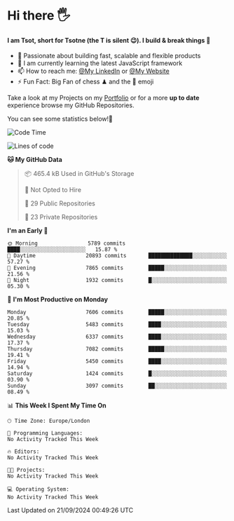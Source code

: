 # Hi there :raised_hand_with_fingers_splayed:
#### I am Tsot, short for Tsotne (the T is silent :wink:). I build & break things :space_invader:
- :telescope: Passionate about building fast, scalable and flexible products
- :seedling: I am currently learning the latest JavaScript framework 
- :mailbox: How to reach me: [@My LinkedIn](https://www.linkedin.com/in/tsotne-gvadzabia/) or [@My Website](https://tsotne.co.uk/contact)
- :zap: Fun Fact: Big Fan of chess ♟ and the 👾 emoji

Take a look at my Projects on my [Portfolio](https://tsotne.co.uk/) or for a more **up to date** experience browse my GitHub Repositories.

You can see some statistics below!:space_invader:
<!--START_SECTION:waka-->
![Code Time](http://img.shields.io/badge/Code%20Time-761%20hrs%202%20mins-blue)

![Lines of code](https://img.shields.io/badge/From%20Hello%20World%20I%27ve%20Written-12.9%20million%20lines%20of%20code-blue)

**🐱 My GitHub Data** 

> 📦 465.4 kB Used in GitHub's Storage 
 > 
> 🚫 Not Opted to Hire
 > 
> 📜 29 Public Repositories 
 > 
> 🔑 23 Private Repositories 
 > 
**I'm an Early 🐤** 

```text
🌞 Morning                5789 commits        ████░░░░░░░░░░░░░░░░░░░░░   15.87 % 
🌆 Daytime                20893 commits       ██████████████░░░░░░░░░░░   57.27 % 
🌃 Evening                7865 commits        █████░░░░░░░░░░░░░░░░░░░░   21.56 % 
🌙 Night                  1932 commits        █░░░░░░░░░░░░░░░░░░░░░░░░   05.30 % 
```
📅 **I'm Most Productive on Monday** 

```text
Monday                   7606 commits        █████░░░░░░░░░░░░░░░░░░░░   20.85 % 
Tuesday                  5483 commits        ████░░░░░░░░░░░░░░░░░░░░░   15.03 % 
Wednesday                6337 commits        ████░░░░░░░░░░░░░░░░░░░░░   17.37 % 
Thursday                 7082 commits        █████░░░░░░░░░░░░░░░░░░░░   19.41 % 
Friday                   5450 commits        ████░░░░░░░░░░░░░░░░░░░░░   14.94 % 
Saturday                 1424 commits        █░░░░░░░░░░░░░░░░░░░░░░░░   03.90 % 
Sunday                   3097 commits        ██░░░░░░░░░░░░░░░░░░░░░░░   08.49 % 
```


📊 **This Week I Spent My Time On** 

```text
🕑︎ Time Zone: Europe/London

💬 Programming Languages: 
No Activity Tracked This Week

🔥 Editors: 
No Activity Tracked This Week

🐱‍💻 Projects: 
No Activity Tracked This Week

💻 Operating System: 
No Activity Tracked This Week
```


 Last Updated on 21/09/2024 00:49:26 UTC
<!--END_SECTION:waka-->
